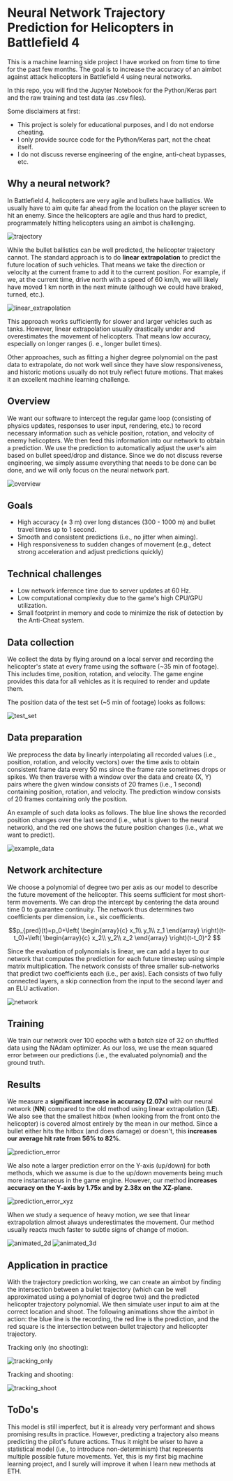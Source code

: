 # Neural Network Trajectory Prediction for Helicopters in Battlefield 4
This is a machine learning side project I have worked on from time to time for the past few months. The goal is to increase the accuracy of an aimbot against attack helicopters in Battlefield 4 using neural networks. 

In this repo, you will find the Jupyter Notebook for the Python/Keras part and the raw training and test data (as .csv files).

Some disclaimers at first:
- This project is solely for educational purposes, and I do not endorse cheating.
- I only provide source code for the Python/Keras part, not the cheat itself.
- I do not discuss reverse engineering of the engine, anti-cheat bypasses, etc.

## Why a neural network?

In Battlefield 4, helicopters are very agile and bullets have ballistics. We usually have to aim quite far ahead from the location on the player screen to hit an enemy. Since the helicopters are agile and thus hard to predict, programmately hitting helicopters using an aimbot is challenging.

![trajectory](https://user-images.githubusercontent.com/79590619/173610035-ddc35520-0058-4c15-a5ff-2a83794ec95c.png)

While the bullet ballistics can be well predicted, the helicopter trajectory cannot. The standard approach is to do **linear extrapolation** to predict the future location of such vehicles. That means we take the direction or velocity at the current frame to add it to the current position. For example, if we, at the current time, drive north with a speed of 60 km/h, we will likely have moved 1 km north in the next minute (although we could have braked, turned, etc.).

![linear_extrapolation](https://user-images.githubusercontent.com/79590619/173618459-82ad9475-f0f7-49c4-ab80-71c232e91c5b.png)

This approach works sufficiently for slower and larger vehicles such as tanks. However, linear extrapolation usually drastically under and overestimates the movement of helicopters. That means low accuracy, especially on longer ranges (i. e., longer bullet times).

Other approaches, such as fitting a higher degree polynomial on the past data to extrapolate, do not work well since they have slow responsiveness, and historic motions usually do not truly reflect future motions. That makes it an excellent machine learning challenge.

## Overview

We want our software to intercept the regular game loop (consisting of physics updates, responses to user input, rendering, etc.) to record necessary information such as vehicle position, rotation, and velocity of enemy helicopters. We then feed this information into our network to obtain a prediction. We use the prediction to automatically adjust the user's aim based on bullet speed/drop and distance. Since we do not discuss reverse engineering, we simply assume everything that needs to be done can be done, and we will only focus on the neural network part.

![overview](https://user-images.githubusercontent.com/79590619/173553307-e212fe6d-dd82-415e-a120-e70a2e524bb3.png)

## Goals
- High accuracy (± 3 m) over long distances (300 - 1000 m) and bullet travel times up to 1 second.
- Smooth and consistent predictions (i.e., no jitter when aiming).
- High responsiveness to sudden changes of movement (e.g., detect strong acceleration and adjust predictions quickly)

## Technical challenges
- Low network inference time due to server updates at 60 Hz.
- Low computational complexity due to the game's high CPU/GPU utilization.
- Small footprint in memory and code to minimize the risk of detection by the Anti-Cheat system.

## Data collection
We collect the data by flying around on a local server and recording the helicopter's state at every frame using the software (~35 min of footage). This includes time, position, rotation, and velocity. The game engine provides this data for all vehicles as it is required to render and update them.

The position data of the test set (~5 min of footage) looks as follows:

![test_set](https://user-images.githubusercontent.com/79590619/173807357-bae8b8a2-6399-460b-af17-f721ab287d77.png)

## Data preparation
We preprocess the data by linearly interpolating all recorded values (i.e., position, rotation, and velocity vectors) over the time axis to obtain consistent frame data every 50 ms since the frame rate sometimes drops or spikes. We then traverse with a window over the data and create (X, Y) pairs where the given window consists of 20 frames (i.e., 1 second) containing position, rotation, and velocity. The prediction window consists of 20 frames containing only the position.

An example of such data looks as follows. The blue line shows the recorded position changes over the last second (i.e., what is given to the neural network), and the red one shows the future position changes (i.e., what we want to predict).

![example_data](https://user-images.githubusercontent.com/79590619/173808325-0cb1c5e1-341c-4443-ad7c-7ba10105da0b.png)

## Network architecture

We choose a polynomial of degree two per axis as our model to describe the future movement of the helicopter. This seems sufficient for most short-term movements. We can drop the intercept by centering the data around time 0 to guarantee continuity. The network thus determines two coefficients per dimension, i.e., six coefficients.

$$p_{pred}(t)=p_0+\left(
\begin{array}{c}
x_1\\
y_1\\
z_1
\end{array}
\right)(t-t_0)+\left(
\begin{array}{c}
x_2\\
y_2\\
z_2
\end{array}
\right)(t-t_0)^2
$$

Since the evaluation of polynomials is linear, we can add a layer to our network that computes the prediction for each future timestep using simple matrix multiplication. The network consists of three smaller sub-networks that predict two coefficients each (i.e., per axis). Each consists of two fully connected layers, a skip connection from the input to the second layer and an ELU activation.

![network](https://user-images.githubusercontent.com/79590619/173553347-a812efc5-1f65-4b7e-9667-04958d857d87.png)

## Training

We train our network over 100 epochs with a batch size of 32 on shuffled data using the NAdam optimizer. As our loss, we use the mean squared error between our predictions (i.e., the evaluated polynomial) and the ground truth.

## Results

We measure a **significant increase in accuracy (2.07x)** with our neural network (**NN**) compared to the old method using linear extrapolation (**LE**). We also see that the smallest hitbox (when looking from the front onto the helicopter) is covered almost entirely by the mean in our method. Since a bullet either hits the hitbox (and does damage) or doesn't, this **increases our average hit rate from 56% to 82%**.

![prediction_error](https://user-images.githubusercontent.com/79590619/173809531-1d0f44ae-b1e3-43bb-9d85-5646ead8f354.png)

We also note a larger prediction error on the Y-axis (up/down) for both methods, which we assume is due to the up/down movements being much more instantaneous in the game engine. However, our method **increases accuracy on the Y-axis by 1.75x and by 2.38x on the XZ-plane**.

![prediction_error_xyz](https://user-images.githubusercontent.com/79590619/173811595-44326de0-ff56-4f37-9116-3ccfc475dcff.png)

When we study a sequence of heavy motion, we see that linear extrapolation almost always underestimates the movement. Our method usually reacts much faster to subtle signs of change of motion.

![animated_2d](https://user-images.githubusercontent.com/79590619/173849693-123d7aac-11db-4013-9c27-e28e90331d4b.gif)
![animated_3d](https://user-images.githubusercontent.com/79590619/173849706-c646df48-5c81-4ebb-ba6e-894c4197c57f.gif)



## Application in practice

With the trajectory prediction working, we can create an aimbot by finding the intersection between a bullet trajectory (which can be well approximated using a polynomial of degree two) and the predicted helicopter trajectory polynomial. We then simulate user input to aim at the correct location and shoot. The following animations show the aimbot in action: the blue line is the recording, the red line is the prediction, and the red square is the intersection between bullet trajectory and helicopter trajectory.

Tracking only (no shooting):

![tracking_only](https://user-images.githubusercontent.com/79590619/174455655-7744e21c-b5d0-4c71-8ffb-b9568a69f808.gif)

Tracking and shooting:

![tracking_shoot](https://user-images.githubusercontent.com/79590619/174471950-dd17aea1-e722-4726-93d3-1fc1b5fdf97f.gif)

## ToDo's

This model is still imperfect, but it is already very performant and shows promising results in practice. However, predicting a trajectory also means predicting the pilot's future actions. Thus it might be wiser to have a statistical model (i.e., to introduce non-determinism) that represents multiple possible future movements. Yet, this is my first big machine learning project, and I surely will improve it when I learn new methods at ETH.
